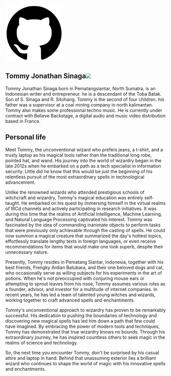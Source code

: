 [![Header](https://raw.githubusercontent.com/TommyJonathanSinaga/TommyJonathanSinaga/main/assets/src/img/icon/GitHub_Invertocat_Logo.svg.png "Header")](https://bit.ly/m/Tommy-Jonathan-Sinaga)


## Tommy Jonathan Sinaga<img src="https://raw.githubusercontent.com/TommyJonathanSinaga/TommyJonathanSinaga/main/assets/src/img/icon/badge/GitHub_Invertocat_Logo.svg.png" bottom="100px"  width="15px" href="https://www.facebook.com/TommyJonathanSinaga">

Tommy Jonathan Sinaga born in Pematangsiantar, North Sumatra, is an Indonesian writer and entrepreneur. he is a descendant of the Toba Batak. Son of S. Sinaga and R. Sitohang. Tommy is the second of four children. his father was a supervisor at a coal mining company in north kalimantan. Tommy also makes some professional techno music. He is currently under contract with Believe Backstage, a digital audio and music video distribution based in France.


## Personal life

Meet Tommy, the unconventional wizard who prefers jeans, a t-shirt, and a trusty laptop as his magical tools rather than the traditional long robe, pointed hat, and wand. His journey into the world of wizardry began in the late 2012s when he embarked on a path as a tech specialist in information security. Little did he know that this would be just the beginning of his relentless pursuit of the most extraordinary spells in technological advancement.

Unlike the renowned wizards who attended prestigious schools of witchcraft and wizardry, Tommy's magical education was entirely self-taught. He embarked on his quest by immersing himself in the virtual realms of IRCd channels and actively participating in research initiatives. It was during this time that the realms of Artificial Intelligence, Machine Learning, and Natural Language Processing captivated his interest. Tommy was fascinated by the idea of commanding inanimate objects to perform tasks that were previously only achievable through the casting of spells. He could now summon a magical creature that summarized the day's hottest topics, effortlessly translate lengthy texts in foreign languages, or even receive recommendations for items that would make one look superb, despite their unnecessary nature.

Presently, Tommy resides in Pematang Siantar, Indonesia, together with his best friends, Frengky Ardian Batubara, and their one beloved dogs and cat, who occasionally serve as willing subjects for his experiments in the art of potions. When he's not preoccupied with conjuring mouse ears or attempting to sprout leaves from his nose, Tommy assumes various roles as a founder, advisor, and investor for a multitude of internet companies. In recent years, he has led a team of talented young witches and wizards, working together to craft advanced spells and enchantments.

Tommy's unconventional approach to wizardry has proven to be remarkably successful. His dedication to pushing the boundaries of technology and discovering new magical spells has led him down a path that few could have imagined. By embracing the power of modern tools and techniques, Tommy has demonstrated that true wizardry knows no bounds. Through his extraordinary journey, he has inspired countless others to seek magic in the realms of science and technology.

So, the next time you encounter Tommy, don't be surprised by his casual attire and laptop in hand. Behind that unassuming exterior lies a brilliant wizard who continues to shape the world of magic with his innovative spells and enchantments.
